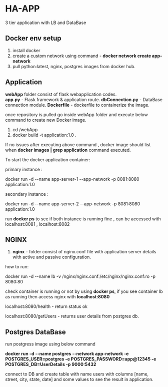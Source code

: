 # HA-APP
3 tier application with LB and DataBase 

## Docker env setup
1. install docker 
2. create a custom network using command - **docker network create app-network**
3. pull python:latest, nginx, postgres images from docker hub.

## Application
**webApp** folder consist of flask webapplication codes.  
**app.py** - Flask framework & application route.
**dbConnection.py** - DataBase connection module. 
**Dockerfile** - dockerfile to containerize the image.

once repository is pulled go inside webApp folder and execute below command to create new Docker image.
1. cd <path>/webApp 
2. docker build -t application:1.0 . 

If no issues after executing above command , docker image should list when **docker images | grep application** command executed. 
  

To start the docker application container:

  
primary instance :

  
docker run -d --name app-server-1 --app-network -p 8081:8080 application:1.0

  
secondary instance : 

  
docker run -d --name app-server-2 --app-network -p 8081:8080 application:1.0

run **docker ps** to see if both instance is running fine , can be accessed with localhost:8081 , localhost:8082
  

## NGINX 
1. **nginx** - folder consist of nginx.conf file with application server details with active and passive configuration.
  
how to run:
  
docker run -d --name lb -v <path>/nginx/nginx.conf:/etc/nginx/nginx.conf:ro -p 8080:80 <nginx image id>

check container is running or not by using **docker ps**, if you see container lb as running then access nginx with **localhost:8080**

  
localhost:8080/health - return status ok 
  

localhost:8080/getUsers - returns user details from postgres db.
  
## Postgres DataBase
run postgress image using below command 

**docker run -d --name postgres --network app-network -e POSTGRES_USER=postgres -e POSTGRES_PASSWORD=app@12345 -e POSTGRES_DB=UserDetails -p 9000:5432 <postgres image id>**

  
connect to DB and create table with name users with columns [name, street, city, state, date] and some values to see the result in application.
